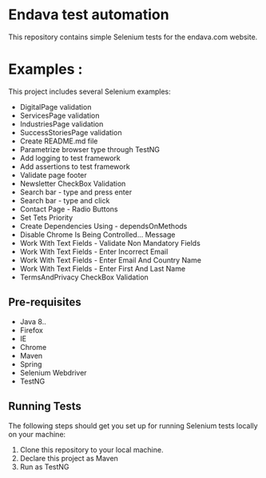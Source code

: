 # Endava test automation

This repository contains simple Selenium tests for the endava.com website.


# Examples :

This project includes several Selenium examples:

* DigitalPage validation
* ServicesPage validation
* IndustriesPage validation
* SuccessStoriesPage validation
* Create README.md file
* Parametrize browser type through TestNG
* Add logging to test framework
* Add assertions to test framework
* Validate page footer
* Newsletter CheckBox Validation
* Search bar - type and press enter
* Search bar - type and click
* Contact Page - Radio Buttons
* Set Tets Priority
* Create Dependencies Using - dependsOnMethods
* Disable Chrome Is Being Controlled... Message
* Work With Text Fields - Validate Non Mandatory Fields
* Work With Text Fields - Enter Incorrect Email
* Work With Text Fields - Enter Email And Country Name
* Work With Text Fields - Enter First And Last Name
* TermsAndPrivacy CheckBox Validation

## Pre-requisites

* Java 8..
* Firefox
* IE
* Chrome
* Maven
* Spring
* Selenium Webdriver
* TestNG

## Running Tests

The following steps should get you set up for running Selenium tests locally on your machine:

1. Clone this repository to your local machine.
2. Declare this project as Maven
3. Run as TestNG

